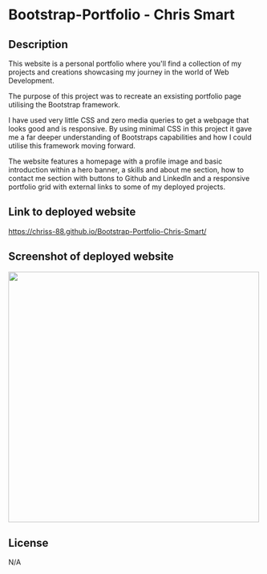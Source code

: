 # Bootstrap-Portfolio - Chris Smart

## Description

This website is a personal portfolio where you'll find a collection of my projects and creations showcasing my journey in the world of Web Development.

The purpose of this project was to recreate an exsisting portfolio page utilising the Bootstrap framework.

I have used very little CSS and zero media queries to get a webpage that looks good and is responsive. By using minimal CSS in this project it gave me a far deeper understanding of Bootstraps capabilities and how I could utilise this framework moving forward.

The website features a homepage with a profile image and basic introduction within a hero banner, a skills and about me section, how to contact me section with buttons to Github and LinkedIn and a responsive portfolio grid with external links to some of my deployed projects.

## Link to deployed website

https://chriss-88.github.io/Bootstrap-Portfolio-Chris-Smart/

## Screenshot of deployed website

<img src="./assets/images/bootstrap_screenshot.png.png" width="500">

## License

N/A
